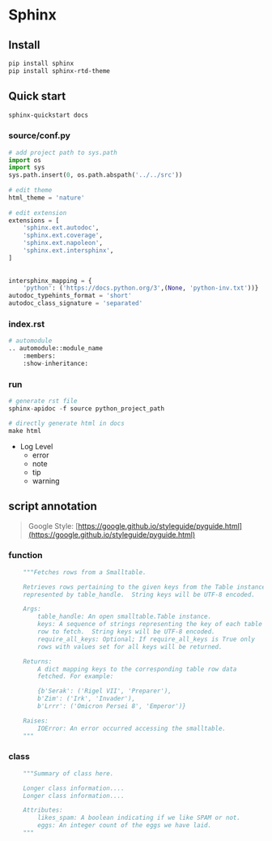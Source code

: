 # Sphinx

## Install

```bash
pip install sphinx
pip install sphinx-rtd-theme
```

## Quick start

```bash
sphinx-quickstart docs
```

### source/conf.py

```python
# add project path to sys.path
import os                                                                        
import sys                                                                       
sys.path.insert(0, os.path.abspath('../../src'))
 
# edit theme
html_theme = 'nature'
 
# edit extension
extensions = [
    'sphinx.ext.autodoc',
    'sphinx.ext.coverage',
    'sphinx.ext.napoleon',
    'sphinx.ext.intersphinx',
]
 
 
intersphinx_mapping = {
    'python': ('https://docs.python.org/3',(None, 'python-inv.txt'))}
autodoc_typehints_format = 'short'
autodoc_class_signature = 'separated' 
```

### index.rst

```python
# automodule
.. automodule::module_name
    :members:
    :show-inheritance:
```

### run

```python
# generate rst file
sphinx-apidoc -f source python_project_path

# directly generate html in docs
make html
```

* Log Level
  * error
  * note
  * tip
  * warning

## script annotation

> Google Style: [https://google.github.io/styleguide/pyguide.html](https://google.github.io/styleguide/pyguide.html)

### function

```python
    """Fetches rows from a Smalltable.

    Retrieves rows pertaining to the given keys from the Table instance
    represented by table_handle.  String keys will be UTF-8 encoded.

    Args:
        table_handle: An open smalltable.Table instance.
        keys: A sequence of strings representing the key of each table
        row to fetch.  String keys will be UTF-8 encoded.
        require_all_keys: Optional; If require_all_keys is True only
        rows with values set for all keys will be returned.

    Returns:
        A dict mapping keys to the corresponding table row data
        fetched. For example:

        {b'Serak': ('Rigel VII', 'Preparer'),
        b'Zim': ('Irk', 'Invader'),
        b'Lrrr': ('Omicron Persei 8', 'Emperor')}

    Raises:
        IOError: An error occurred accessing the smalltable.
    """
```

### class

```python
    """Summary of class here.

    Longer class information....
    Longer class information....

    Attributes:
        likes_spam: A boolean indicating if we like SPAM or not.
        eggs: An integer count of the eggs we have laid.
    """
```
